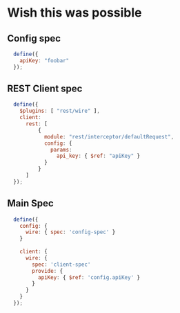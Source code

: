 Wish this was possible
======================

Config spec
-----------

```js
  define({
    apiKey: "foobar"
  });
```

REST Client spec
----------------

```js
  define({
    $plugins: [ "rest/wire" ],
    client:
      rest: [
          {
            module: "rest/interceptor/defaultRequest",
            config: {
              params:
                api_key: { $ref: "apiKey" }
            }
          }
      ]
  });
```

Main Spec
---------

```js
  define({
    config: {
      wire: { spec: 'config-spec' }
    }
    
    client: {
      wire: {
        spec: 'client-spec'
        provide: {
          apiKey: { $ref: 'config.apiKey' }
        }
      }
    }
  });
```
